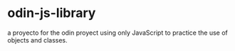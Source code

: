 # odin-js-library
a proyecto for the odin proyect using only JavaScript to practice the use of objects and classes.
